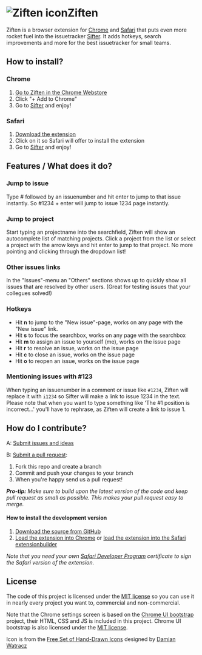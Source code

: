 # ![Ziften icon](https://raw.github.com/mac-cain13/ziften/master/Icon.png)Ziften
Ziften is a browser extension for [Chrome](http://chrome.google.com/) and [Safari](http://www.apple.com/safari/) that puts even more rocket fuel into the issuetracker [Sifter](https://www.sifterapp.com/). It adds hotkeys, search improvements and more for the best issuetracker for small teams.

## How to install?
### Chrome
1. [Go to Ziften in the Chrome Webstore](https://chrome.google.com/webstore/detail/bnehhdimfhgkabgidahbfpchgnkiicog)
2. Click "+ Add to Chrome"
3. Go to [Sifter](http://www.sifterapp.com/) and enjoy!

### Safari
1. [Download the extension](http://mac-cain13.github.com/ziften/ziften.safariextz)
2. Click on it so Safari will offer to install the extension
3. Go to [Sifter](http://www.sifterapp.com/) and enjoy!

## Features / What does it do?
### Jump to issue
Type # followed by an issuenumber and hit enter to jump to that issue instantly. So #1234 + enter will jump to issue 1234 page instantly.

### Jump to project
Start typing an projectname into the searchfield, Ziften will show an autocomplete list of matching projects. Click a project from the list or select a project with the arrow keys and hit enter to jump to that project. No more pointing and clicking through the dropdown list!

### Other issues links
In the "Issues"-menu an "Others" sections shows up to quickly show all issues that are resolved by other users. (Great for testing issues that your collegues solved!)

### Hotkeys
* Hit **n** to jump to the "New issue"-page, works on any page with the "New issue" link.
* Hit **s** to focus the searchbox, works on any page with the searchbox
* Hit **m** to assign an issue to yourself (me), works on the issue page
* Hit **r** to resolve an issue, works on the issue page
* Hit **c** to close an issue, works on the issue page
* Hit **o** to reopen an issue, works on the issue page

### Mentioning issues with #123
When typing an issuenumber in a comment or issue like `#1234`, Ziften will replace it with `i1234` so Sifter will make a link to issue 1234 in the text. Please note that when you want to type something like 'The #1 position is incorrect...' you'll have to rephrase, as Ziften will create a link to issue 1.

## How do I contribute?
A: [Submit issues and ideas](https://github.com/mac-cain13/ziften/issues)

B: [Submit a pull request](https://help.github.com/articles/using-pull-requests):

1. Fork this repo and create a branch
2. Commit and push your changes to your branch
3. When you're happy send us a pull request!

_**Pro-tip:** Make sure to build upon the latest version of the code and keep pull request as small as possible. This makes your pull request easy to merge._

#### How to install the development version
1. [Download the source from GitHub](https://github.com/mac-cain13/ziften/archive/master.zip)
2. [Load the extension into Chrome](http://developer.chrome.com/extensions/getstarted.html#unpacked) or [load the extension into the Safari extensionbuilder](https://developer.apple.com/library/safari/#documentation/Tools/Conceptual/SafariExtensionGuide/UsingExtensionBuilder/UsingExtensionBuilder.html%23//apple_ref/doc/uid/TP40009977-CH2-SW1)

_Note that you need your own [Safari Developer Program](https://developer.apple.com/devcenter/safari/index.action) certificate to sign the Safari version of the extension._

## License
The code of this project is licensed under the [MIT license](https://raw.github.com/wrep/xdebug-helper-for-safari/master/License)
so you can use it in nearly every project you want to, commercial and non-commercial.

Note that the Chrome settings screen is based on the [Chrome UI bootstrap](https://github.com/roykolak/chrome-bootstrap) project, their HTML, CSS and JS is included in this project. Chrome UI bootstrap is also licensed under the [MIT license](https://raw.github.com/roykolak/chrome-bootstrap/master/LICENSE).

Icon is from the [Free Set of Hand-Drawn Icons](http://vandelaydesign.com/blog/icon-sets/hand-drawn/) designed by [Damian Watracz](http://watracz.com)